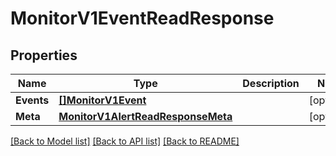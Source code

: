 # MonitorV1EventReadResponse

## Properties

Name | Type | Description | Notes
------------ | ------------- | ------------- | -------------
**Events** | [**[]MonitorV1Event**](monitor.v1.event.md) |  | [optional] 
**Meta** | [**MonitorV1AlertReadResponseMeta**](monitor_v1_alertReadResponse_meta.md) |  | [optional] 

[[Back to Model list]](../README.md#documentation-for-models) [[Back to API list]](../README.md#documentation-for-api-endpoints) [[Back to README]](../README.md)


